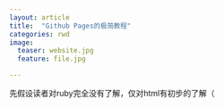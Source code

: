 ```yaml
---
layout: article
title:  "Github Pages的极简教程"
categories: rwd
image:
  teaser: website.jpg
  feature: file.jpg

---
```


先假设读者对ruby完全没有了解，仅对html有初步的了解（<title>等标签知道是什么意思，如果懂点儿CSS更好）。基本的linux命令（ls、cd、mkdir、rm等，不会也没关系，就用到这几个命令，自己百度一下就好）。

#### 本文标题所说的“极简”是基于下面的原则：

安装尽量少的软件
使用尽量少的命令
接触尽量少的概念

#### 下面开始一步步讲解Github Pages的使用流程：

###### 一、如果想在本地预览页面，跳过这步到二；如果不想在本地预览，则在windows下安装msysgit，最新版本为Git-1.7.9-preview20120201.exe，然后按照BeiYuu的博文里的过程配置git和github，再到四

如果你的系统是linux的，按照Git Hub官方帮助文件操作，然后跳到四。

如果想深入了解Git，请看10篇写给Git初学者的最佳教程。

###### 二、在windows下安装ruby环境。推荐安装RailsInstaller，里面包含了Ruby、Rails、Bundler、Git、Sqlite、TinyTDS、SQL Server support和DevKit。

不过最近的RailsInstaller里包含的ruby版本升到了1.9.3，如果以后要使用Octopress的话必须使用ruby1.9.2，建议使用以前的版本，我把以前的版本放到了这里。

###### 三、紧接着上一步，配置git和github

在RailsInstaller安装结束时安装程序会提示是否配置Git环境（这样的话给配置git和github带来极大的方便，又减少了几条命令）。选择”是”，然后出现下面的提示

<img src="https://htgchouse.github.io/images/cmd.png">

填写github注册时的用户名和邮箱，就完成了公钥和密钥的生成，在C:\Documents and Settings\用户名下，有个隐藏目录名为.ssh，id_rsa.pub文件就是公钥，id_rsa就是密钥。

在Github网站找到 “Account Settings” > Click “SSH Keys” > Click “Add SSH key”

<img src="https://htgchouse.github.io/images/github.jpg">

用文本编辑器打开id_rsa.pub文件，并把里面的内容（包括空格和新行）复制出来，填到Github的账户设置的SSH设置里。

<img src="https://htgchouse.github.io/images/key.jpg">

在开始菜单里找到RailsInstaller –> Git Bash，执行它，就打开了下面的命令窗口，以后的操作都是在这个窗口下进行的

<img src="https://htgchouse.github.io/images/cmds.jpg">

###### 注意: 在窗口里我们可以看到当前路径显示为/c/Sites，其实它表示的是C:\Sites，这个目录是RailsInstaller在安装的时候建的。
###### 用下面的命令测试一下git是否连接正常
###### ssh -T git@github.com

###### 四、安装jekyll和相关的包

稍微对配置做一下修改，把淘宝的镜像加到gem的镜像列表里

gem sources --remove http://rubygems.org/
gem sources -a http://ruby.taobao.org/
然后用gem sources -l看看现在源列表

*** CURRENT SOURCES ***

http://ruby.taobao.org
如果是上面这样就可以安装jekyll了

gem install jekyll
Jekyll需要用到directory_watcher、liquid、open4、maruku和classifier这几个包，用上面的命令可以自动安装。Jekyll默认用maruku来解析markdown语言，你也可以用别的程序来解析，比如rdiscount或kramdown，都给装上吧：

gem install rdiscount kramdown
以上命令涉及到gem install的时候，如果你用的是linux系统，就要用sudo gem install代替。

###### 五、建立github pages。

这一步是本文的重点，也是本文异于网络上其他文章的地方，我在这里用到了Github提供的Github pages generator的功能，减少了使用的命令数量，也绕开了远程代码库这个概念（省略了与git remote相关的操作，不过随着github使用的加深，这些概念也是不能避免的）

在github.com上创建代码库，比如新建一个名为example的代码库：登录到自己的Github账户，选择New repository

在线生成pages: 点Admin,接下来的页面可以不用填，直接点Create Page，马上会转到一个404页面，不要慌，要过一会系统才会帮你把网页生成好。

克隆自己的代码库

  git clone git@github.com:yanping/example.git
这样git会把存放在github上的代码库文件下载到本地的，生成名为example的目录。删除该目录下的index.html，这是系统生成的，不是我想要的页面，注意不要把.git目录删除，这是个隐藏目录，里面包含这个代码库的配置信息，以上的步骤都是为了得到这些配置信息且避免了使用命令。







